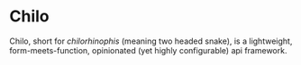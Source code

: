 # Chilo

Chilo, short for _chilorhinophis_ (meaning two headed snake), is a lightweight, form-meets-function, opinionated (yet highly configurable) api framework. 
